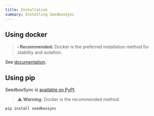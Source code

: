 ```yaml
---
title: Installation
summary: Installing SeedboxSync
---
```


## Using docker

> :information_source: **Recommended:** Docker is the preferred installation method for stability and isolation.

See [documentation](docker.md).

## Using pip

SeedboxSync is [available on PyPI](https://pypi.org/project/seedboxsync/).

> :warning: **Warning:** Docker is the recommended method.

```bash
pip install seedboxsync
```
